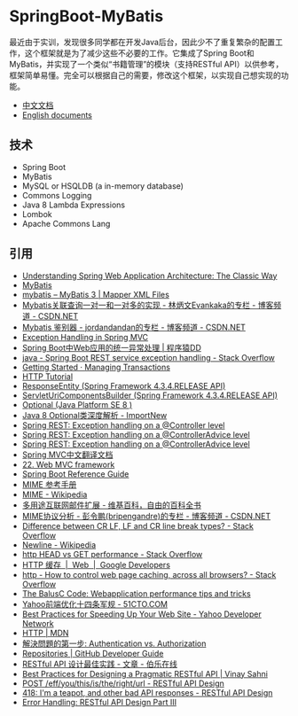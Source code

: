 # SpringBoot-MyBatis

最近由于实训，发现很多同学都在开发Java后台，因此少不了重复繁杂的配置工作，这个框架就是为了减少这些不必要的工作。它集成了Spring Boot和MyBatis，并实现了一个类似“书籍管理”的模块（支持RESTful API）以供参考，框架简单易懂。完全可以根据自己的需要，修改这个框架，以实现自己想实现的功能。

- [中文文档](README-zh.md)
- [English documents](README.md)

## 技术

- Spring Boot
- MyBatis
- MySQL or HSQLDB (a in-memory database)
- Commons Logging
- Java 8 Lambda Expressions
- Lombok
- Apache Commons Lang

## 引用

- [Understanding Spring Web Application Architecture: The Classic Way](https://www.petrikainulainen.net/software-development/design/understanding-spring-web-application-architecture-the-classic-way/)
- [MyBatis](http://www.mybatis.org/mybatis-3/zh/index.html)
- [mybatis &#x2013; MyBatis 3 | Mapper XML Files](http://www.mybatis.org/mybatis-3/sqlmap-xml.html#Result_Maps)
- [Mybatis关联查询一对一和一对多的实现 - 林炳文Evankaka的专栏 - 博客频道 - CSDN.NET](http://blog.csdn.net/evankaka/article/details/45674101)
- [Mybatis 鉴别器 - jordandandan的专栏 - 博客频道 - CSDN.NET](http://blog.csdn.net/jordandandan/article/details/50253893)
- [Exception Handling in Spring MVC](http://spring.io/blog/2013/11/01/exception-handling-in-spring-mvc)
- [Spring Boot中Web应用的统一异常处理 | 程序猿DD](http://didispace.com/springbootexception/)
- [java - Spring Boot REST service exception handling - Stack Overflow](http://stackoverflow.com/questions/28902374/spring-boot-rest-service-exception-handling)
- [Getting Started · Managing Transactions](http://spring.io/guides/gs/managing-transactions/)
- [HTTP Tutorial](https://www.tutorialspoint.com/http/index.htm)
- [ResponseEntity (Spring Framework 4.3.4.RELEASE API)](http://docs.spring.io/spring/docs/current/javadoc-api/org/springframework/http/ResponseEntity.html)
- [ServletUriComponentsBuilder (Spring Framework 4.3.4.RELEASE API)](http://docs.spring.io/spring/docs/current/javadoc-api/org/springframework/web/servlet/support/ServletUriComponentsBuilder.html)
- [Optional (Java Platform SE 8 )](https://docs.oracle.com/javase/8/docs/api/java/util/Optional.html)
- [Java 8 Optional类深度解析 - ImportNew](http://www.importnew.com/6675.html)
- [Spring REST: Exception handling on a @Controller level](http://fruzenshtein.com/spring-rest-exception-handling-1/)
- [Spring REST: Exception handling on a @ControllerAdvice level](http://fruzenshtein.com/spring-rest-exception-handling-2/)
- [Spring REST: Exception handling on a @ControllerAdvice level](http://fruzenshtein.com/spring-rest-exception-handling-3/)
- [Spring MVC中文翻译文档](http://mvc.linesh.tw/)
- [22.&nbsp;Web MVC framework](http://docs.spring.io/spring-framework/docs/current/spring-framework-reference/html/mvc.html)
- [Spring Boot Reference Guide](http://docs.spring.io/spring-boot/docs/current/reference/html/index.html)
- [MIME 参考手册](http://www.w3school.com.cn/media/media_mimeref.asp)
- [MIME - Wikipedia](https://en.wikipedia.org/wiki/MIME)
- [多用途互联网邮件扩展 - 维基百科，自由的百科全书](https://zh.wikipedia.org/wiki/%E5%A4%9A%E7%94%A8%E9%80%94%E4%BA%92%E8%81%AF%E7%B6%B2%E9%83%B5%E4%BB%B6%E6%93%B4%E5%B1%95)
- [MIME协议分析 - 彭令鹏(bripengandre)的专栏 - 博客频道 - CSDN.NET](http://blog.csdn.net/bripengandre/article/details/2192982)
- [Difference between CR LF, LF and CR line break types? - Stack Overflow](http://stackoverflow.com/questions/1552749/difference-between-cr-lf-lf-and-cr-line-break-types)
- [Newline - Wikipedia](https://en.wikipedia.org/wiki/Newline)
- [http HEAD vs GET performance - Stack Overflow](http://stackoverflow.com/questions/16539269/http-head-vs-get-performance)
- [HTTP 缓存 &nbsp;|&nbsp; Web &nbsp;|&nbsp; Google Developers](https://developers.google.com/web/fundamentals/performance/optimizing-content-efficiency/http-caching?hl=zh-cn)
- [http - How to control web page caching, across all browsers? - Stack Overflow](http://stackoverflow.com/questions/49547/how-to-control-web-page-caching-across-all-browsers/2068407#2068407)
- [The BalusC Code: Webapplication performance tips and tricks](http://balusc.omnifaces.org/2009/09/webapplication-performance-tips-and.html)
- [Yahoo前端优化十四条军规 - 51CTO.COM](http://developer.51cto.com/art/201207/347525_all.htm)
- [Best Practices for Speeding Up Your Web Site - Yahoo Developer Network](https://developer.yahoo.com/performance/rules.html)
- [HTTP | MDN](https://developer.mozilla.org/en-US/docs/Web/HTTP)
- [解決問題的第一步: Authentication vs. Authorization](http://2010end.blogspot.com/2010/12/authentication-vs-authorization.html)
- [Repositories | GitHub Developer Guide](https://developer.github.com/v3/repos/)
- [RESTful API 设计最佳实践 - 文章 - 伯乐在线](http://blog.jobbole.com/41233/)
- [Best Practices for Designing a Pragmatic RESTful API | Vinay Sahni](http://www.vinaysahni.com/best-practices-for-a-pragmatic-restful-api)
- [POST /eff/you/this/is/the/right/url - RESTful API Design](http://blog.cloud-elements.com/post-effyouthisistherighturl-restful-api-design)
- [418: I'm a teapot, and other bad API responses - RESTful API Design](http://blog.cloud-elements.com/418-im-a-teapot-and-other-bad-api-responses-restful-api-design)
- [Error Handling: RESTful API Design Part III](http://blog.cloud-elements.com/error-handling-restful-api-design-part-iii)